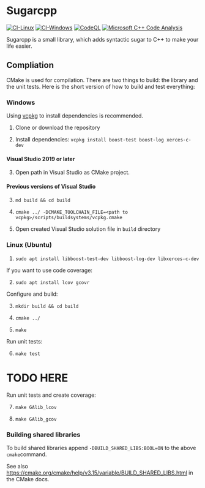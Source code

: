 # Sugarcpp

[![CI-Linux](https://github.com/s-martin/Sugarpp/actions/workflows/ci-linux.yml/badge.svg)](https://github.com/s-martin/Sugarpp/actions/workflows/ci-linux.yml) [![CI-Windows](https://github.com/s-martin/Sugarpp/actions/workflows/ci-windows.yml/badge.svg)](https://github.com/s-martin/Sugarpp/actions/workflows/ci-windows.yml) [![CodeQL](https://github.com/s-martin/Sugarpp/actions/workflows/codeql-analysis.yml/badge.svg)](https://github.com/s-martin/Sugarpp/actions/workflows/codeql-analysis.yml) [![Microsoft C++ Code Analysis](https://github.com/s-martin/Sugarpp/actions/workflows/msvc.yml/badge.svg)](https://github.com/s-martin/Sugarpp/actions/workflows/msvc.yml)

Sugarcpp is a small library, which adds syntactic sugar to C++ to make your life easier.

## Compliation

CMake is used for compilation. There are two things to build: the library and the unit tests. Here is the
short version of how to build and test everything:

### Windows

Using [vcpkg](https://github.com/microsoft/vcpkg) to install dependencies is recommended.

1. Clone or download the repository

2. Install dependencies: `vcpkg install boost-test boost-log xerces-c-dev`

#### Visual Studio 2019 or later

3. Open path in Visual Studio as CMake project.

#### Previous versions of Visual Studio

3. `md build && cd build`

4. `cmake ../ -DCMAKE_TOOLCHAIN_FILE=<path to vcpkg>/scripts/buildsystems/vcpkg.cmake`

5. Open created Visual Studio solution file in `build` directory

### Linux (Ubuntu)

1. `sudo apt install libboost-test-dev libboost-log-dev libxerces-c-dev`

If you want to use code coverage:

2. `sudo apt install lcov gcovr`

Configure and build:

3. `mkdir build && cd build`

4. `cmake ../`

5. `make`

Run unit tests:

6. `make test`

# TODO HERE

Run unit tests and create coverage:

7. `make GAlib_lcov`

8. `make GAlib_gcov`

### Building shared libraries

To build shared libraries append `-DBUILD_SHARED_LIBS:BOOL=ON` to the above `cmake`command.

See also <https://cmake.org/cmake/help/v3.15/variable/BUILD_SHARED_LIBS.html> in the CMake docs.
